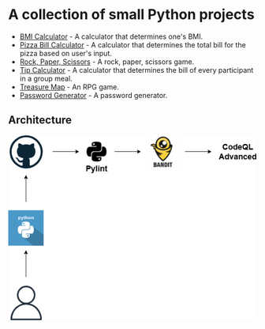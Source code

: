 # A collection of small Python projects

- [BMI Calculator](./BMI_calculator) - A calculator that determines one's BMI.
- [Pizza Bill Calculator](./Pizza_bill_calculator) - A calculator that determines the total bill for the pizza based on user's input.
- [Rock, Paper, Scissors](./Rock_paper_scissors) - A rock, paper, scissors game.
- [Tip Calculator](./Tip_calculator) - A calculator that determines the bill of every participant in a group meal.
- [Treasure Map](./Treasure_map) - An RPG game.
- [Password Generator](./Password_generator/) - A password generator.

## Architecture
![Diagram](assets/python-projects.drawio.png)